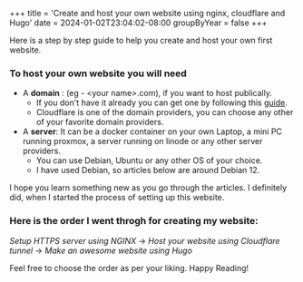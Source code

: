 +++
title = 'Create and host your own website using nginx, cloudflare and Hugo'
date = 2024-01-02T23:04:02-08:00
groupByYear = false
+++

Here is a step by step guide to help you create and host your own first website.

### To host your own website you will need
-  A **domain** : (eg - \<your name\>.com), if you want to host publically.
    - If you don't have it already you can get one by following this [guide](https://developers.cloudflare.com/registrar/get-started/register-domain/). 
    - Cloudflare is one of the domain providers, you can choose any other of your favorite domain providers.
- A **server**: It can be a docker container on your own Laptop, a mini PC running proxmox, a server running on linode or any other server providers.
    - You can use Debian, Ubuntu or any other OS of your choice.
    - I have used Debian, so articles below are around Debian 12.

I hope you learn something new as you go through the articles. I definitely did, when I started the process of setting up this website.

### Here is the order I went throgh for creating my website:

*Setup HTTPS server using NGINX* -> *Host your website using Cloudflare tunnel* -> *Make an awesome website using Hugo*

Feel free to choose the order as per your liking. Happy Reading!